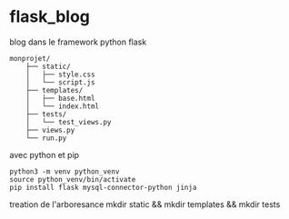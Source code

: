 # flask_blog
blog dans le framework python flask

    monprojet/
        ├── static/
        │   ├── style.css
        │   └── script.js
        ├── templates/
        │   ├── base.html
        │   └── index.html
        ├── tests/
        │   └── test_views.py
        ├── views.py
        └── run.py
        
        
avec python et pip
        
    python3 -m venv python_venv
    source python_venv/bin/activate
    pip install flask mysql-connector-python jinja
treation de l'arboresance
    mkdir static && mkdir templates && mkdir tests
